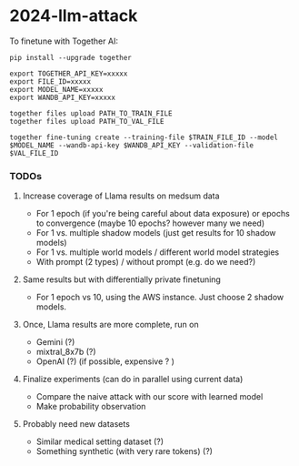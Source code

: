 # 2024-llm-attack


To finetune with Together AI:

```
pip install --upgrade together

export TOGETHER_API_KEY=xxxxx
export FILE_ID=xxxxx
export MODEL_NAME=xxxxx
export WANDB_API_KEY=xxxxx

together files upload PATH_TO_TRAIN_FILE
together files upload PATH_TO_VAL_FILE

together fine-tuning create --training-file $TRAIN_FILE_ID --model $MODEL_NAME --wandb-api-key $WANDB_API_KEY --validation-file $VAL_FILE_ID
```

### TODOs
1. Increase coverage of Llama results on medsum data
   - For 1 epoch (if you're being careful about data exposure) or epochs to convergence (maybe 10 epochs? however many we need)
   - For 1 vs. multiple shadow models (just get results for 10 shadow models)
   - For 1 vs. multiple world models / different world model strategies
   - With prompt (2 types) / without prompt (e.g. do we need?)

2. Same results but with differentially private finetuning
   - For 1 epoch vs 10, using the AWS instance. Just choose 2 shadow models.

3. Once, Llama results are more complete, run on
   - Gemini (?)
   - mixtral_8x7b (?)
   - OpenAI (?) (if possible, expensive ? )

4. Finalize experiments (can do in parallel using current data)
   - Compare the naive attack with our score with learned model
   - Make probability observation

5. Probably need new datasets
   - Similar medical setting dataset (?)
   - Something synthetic (with very rare tokens) (?)
